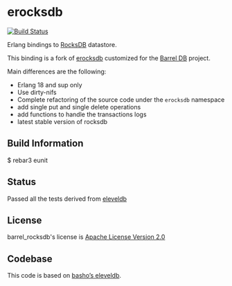 erocksdb
========

[![Build Status](https://travis-ci.org/barrel-db/barrel_rocksdb.svg?branch=master)](http://travis-ci.org/barrel-db/barrel_rocksdb)

Erlang bindings to [RocksDB](https://github.com/facebook/rocksdb) datastore.

This binding is a fork of [erocksdb](https://github.com/leo-project/erocksdb)
customized for the [Barrel DB](https://barrel-db.org) project.


Main differences are the following:

- Erlang 18 and sup only
- Use dirty-nifs
- Complete refactoring of the source code under the `erocksdb` namespace
- add single put and single delete operations
- add functions to handle the transactions logs
- latest stable version of rocksdb

## Build Information

$ rebar3 eunit

## Status

Passed all the tests derived from [eleveldb](https://github.com/basho/eleveldb)

## License

barrel_rocksdb's license is [Apache License Version 2.0](http://www.apache.org/licenses/LICENSE-2.0.html)

## Codebase

This code is based on [basho’s eleveldb](https://github.com/basho/eleveldb).
